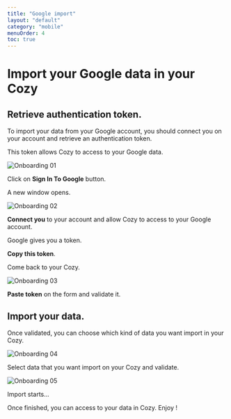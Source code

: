 ```yaml
---
title: "Google import"
layout: "default"
category: "mobile"
menuOrder: 4
toc: true
---
```


# Import your Google data in your Cozy

## Retrieve authentication token.

To import your data from your Google account, you should connect you on your account and retrieve an authentication token. 

This token allows Cozy to access to your Google data.

![Onboarding 01](/assets/images/onboarding/01.png)

Click on **Sign In To Google** button.

A new window opens.

![Onboarding 02](/assets/images/onboarding/02.png)

**Connect you** to your account and allow Cozy to access to your Google account.

Google gives you a token.

**Copy this token**.

Come back to your Cozy.


![Onboarding 03](/assets/images/onboarding/03.png)

**Paste token** on the form and validate it.

## Import your data.


Once validated, you can choose which kind of data you want import in your Cozy.

![Onboarding 04](/assets/images/onboarding/04.png)

Select data that you want import on your Cozy and validate.

![Onboarding 05](/assets/images/onboarding/05.png)

Import starts...

Once finished, you can access to your data in Cozy. Enjoy !

